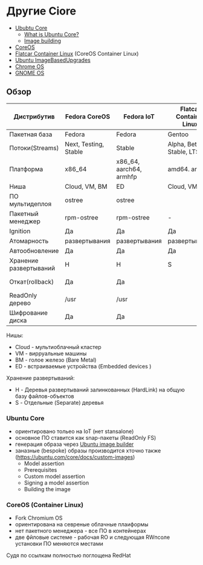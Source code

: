 # Другие Ciore

- [Ububtu Core](https://ubuntu.com/core)
  * [What is Ubuntu Core?](https://ubuntu.com/core/docs/what-is-ubuntu-core)
  * [Image building](https://ubuntu.com/core/docs/image-building)
- [CoreOS](https://ru.wikipedia.org/wiki/CoreOS)
- [Flatcar Container Linux](https://kinvolk.io/flatcar-container-linux/) (CoreOS Container Linux)
- [Ubuntu ImageBasedUpgrades](https://wiki.ubuntu.com/ImageBasedUpgrades)
- [Chrome OS](https://ru.wikipedia.org/wiki/Chrome_OS)
- [GNOME OS](https://wiki.gnome.org/action/show//GnomeOS?action=show&redirect=Projects%2FGnomeContinuous)

## Обзор

Дистрибутив | Fedora CoreOS | Fedora IoT | Flatcar Container Linux | Ubuntu Core | Chrome OS | GNOME OS
------------|---------------|------------|-------------------------|-------------|-----------|----------
Пакетная база | Fedora      | Fedora     | Gentoo                  | Ubuntu 
Потоки(Streams) | Next, Testing, Stable |  Stable | Alpha, Beta, Stable, LTS
Платформа   | x86_64 | x86_64, aarch64, armhfp | amd64. arm64      | amd64. arm64
Ниша | Cloud, VM, BM        |  ED         |   Cloud, VM, BM        | ED
ПО мультидеплоя | ostree    | ostree      |                        | snap
Пакетный менеджер | rpm-ostree | rpm-ostree | -                    | Snappy 
Ignition    |  Да           | Да          | Да                     | Нет
Атомарность | развертывания | развертывания | развертывания        | Ядро?
Автообновление | Да         | Да          | Да                     | 
Хранение развертываний | H  | H           | S 
Откат(rollback) | Да         | Да          |                       | только ядро
ReadOnly дерево | /usr      | /usr        |
Шифрование диска |  Да      |  Да         |                        | Да


Нишы:
- Cloud - мультиоблачный кластер
- VM - вирруальные машины
- BM - голое железо (Bare Metal)
- ED - встраиваемые устройства (Embedded devices )

Хранение развертываний:
- H - Деревья развертываний залинкованных (HardLink) на общую базу файлов-объектов
- S - Отдельные (Separate) деревья

### Ubuntu Core

- ориентировано тольео на IoT (нет stansalone)
- основное ПО ставится как snap-пакеты (ReadOnly FS)
- генерация образа через [Ubuntu image builder](https://github.com/CanonicalLtd/ubuntu-image)
- заназные (bespoke) образы производится хточно также (https://ubuntu.com/core/docs/custom-images) 
  *  Model assertion
  *  Prerequisites
  *  Custom model assertion
  *  Signing a model assertion
  *  Building the image

### CoreOS (Container Linux)
- Fork Chromium OS
- ориентирована на севреные облачные плаиформы
- нет пакетного менеджера - все ПО в контейнерах
- две фйловые системе - рабочая RO и  следующая RWпсоле установки ПО меняются местами

Судя по ссылкам полностью поглощена RedHat
